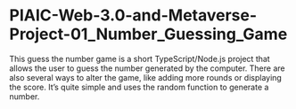 # PIAIC-Web-3.0-and-Metaverse-Project-01_Number_Guessing_Game
This guess the number game is a short TypeScript/Node.js project that allows the user to guess the number generated by the computer. There are also several ways to alter the game, like adding more rounds or displaying the score. It’s quite simple and uses the random function to generate a number.
